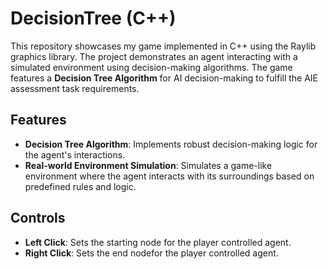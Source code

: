 # DecisionTree (C++)

This repository showcases my game implemented in C++ using the Raylib graphics library.  The project demonstrates an agent interacting with a simulated environment using decision-making algorithms.  The game features a **Decision Tree Algorithm** for AI decision-making to fulfill the AIE assessment task requirements.

## Features
- **Decision Tree Algorithm**: Implements robust decision-making logic for the agent's interactions.
- **Real-world Environment Simulation**: Simulates a game-like environment where the agent interacts with its surroundings based on predefined rules and logic.

## Controls
- **Left Click**: Sets the starting node for the player controlled agent.
- **Right Click**: Sets the end nodefor the player controlled agent.

